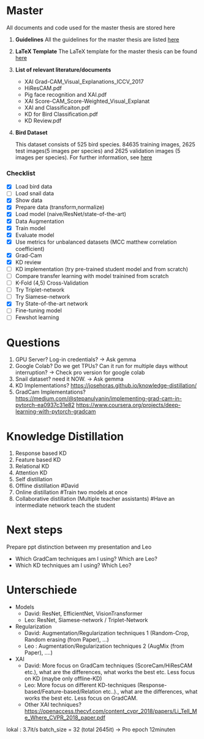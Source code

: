 # Master

All documents and code used for the master thesis are stored here

1.  **Guidelines**
    All the guidelines for the master thesis are listed [here](https://www.uni-frankfurt.de/58323931/ContentPage_58323931)

1.  **LaTeX Template**
    The LaTeX template for the master thesis can be found [here](https://github.com/goethe-tcs/thesis-template)

1.  **List of relevant literature/documents**
    - XAI Grad-CAM_Visual_Explanations_ICCV_2017
    - HiResCAM.pdf
    - Pig face recognition and XAI.pdf
    - XAI Score-CAM_Score-Weighted_Visual_Explanat
    - XAI and Classificaiton.pdf
    - KD for Bird Classification.pdf
    - KD Review.pdf
1.  **Bird Dataset**

    This dataset consists of 525 bird species. 84635 training images, 2625 test images(5 images per species) and 2625 validation images (5 images per species). For further information, see [here](https://www.kaggle.com/datasets/gpiosenka/100-bird-species)

### Checklist

- [x] Load bird data
- [ ] Load snail data
- [x] Show data
- [x] Prepare data (transform,normalize)
- [x] Load model (naive/ResNet/state-of-the-art)
- [x] Data Augmentation
- [x] Train model
- [x] Evaluate model
- [x] Use metrics for unbalanced datasets (MCC matthew correlation coefficient)
- [x] Grad-Cam
- [x] KD review
- [ ] KD implementation (try pre-trained student model and from scratch)
- [ ] Compare transfer learning with model trainined from scratch
- [ ] K-Fold (4,5) Cross-Validation
- [ ] Try Triplet-network
- [ ] Try Siamese-network
- [x] Try State-of-the-art network
- [ ] Fine-tuning model
- [ ] Fewshot learning

# Questions

1. GPU Server? Log-in credentials? -> Ask gemma
2. Google Colab? Do we get TPUs? Can it run for multiple days without interruption? -> Check pro version for google colab
3. Snail dataset? need it NOW. -> Ask gemma
4. KD Implementations? https://josehoras.github.io/knowledge-distillation/
5. GradCam Implementations? https://medium.com/@stepanulyanin/implementing-grad-cam-in-pytorch-ea0937c31e82 https://www.coursera.org/projects/deep-learning-with-pytorch-gradcam

# Knowledge Distillation

1. Response based KD
2. Feature based KD
3. Relational KD
4. Attention KD
5. Self distillation
6. Offline distillation #David
7. Online distillation #Train two models at once
8. Collaborative distillation (Multiple teacher assistants) #Have an intermediate network teach the student

# Next steps

Prepare ppt distinction between my presentation and Leo

- Which GradCam techniques am I using? Which are Leo?
- Which KD techniques am I using? Which Leo?

# Unterschiede

- Models
  - David: ResNet, EfficientNet, VisionTransformer
  - Leo: ResNet, Siamese-network / Triplet-Network
- Regularization
  - David: Augmentation/Regularization techniques 1 (Random-Crop, Random erasing (from Paper), ...)
  - Leo : Augmentation/Regularization techniques 2 (AugMix (from Paper), ....)
- XAI
  - David: More focus on GradCam techniques (ScoreCam/HiResCAM etc.), what are the differences, what works the best etc. Less focus on KD (maybe only offline-KD)
  - Leo: More focus on different KD-techniques (Response-based/Feature-based/Relation etc..)., what are the differences, what works the best etc. Less focus on GradCAM.
  - Other XAI techniques? https://openaccess.thecvf.com/content_cvpr_2018/papers/Li_Tell_Me_Where_CVPR_2018_paper.pdf

lokal : 3.7it/s batch_size = 32 (total 2645it) -> Pro epoch 12minuten
